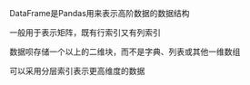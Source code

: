 DataFrame是Pandas用来表示高阶数据的数据结构

一般用于表示矩阵，既有行索引又有列索引

数据呗存储一个以上的二维块，而不是字典、列表或其他一维数组

可以采用分层索引表示更高维度的数据

